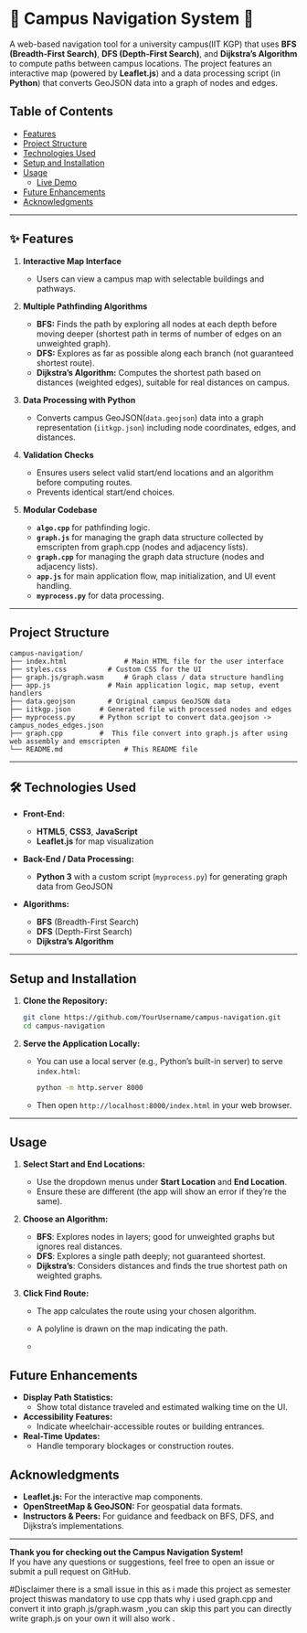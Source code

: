 # 🏫 Campus Navigation System 📍

A web-based navigation tool for a university campus(IIT KGP) that uses **BFS (Breadth-First Search)**, **DFS (Depth-First Search)**, and **Dijkstra’s Algorithm** to compute paths between campus locations. The project features an interactive map (powered by **Leaflet.js**) and a data processing script (in **Python**) that converts GeoJSON data into a graph of nodes and edges.

## Table of Contents
- [Features](#-features)
- [Project Structure](#project-structure)
- [Technologies Used](#%EF%B8%8F-technologies-used)
- [Setup and Installation](#setup-and-installation)
- [Usage](#usage)
  - [Live Demo](#live-demo)
- [Future Enhancements](#future-enhancements)
- [Acknowledgments](#acknowledgments)

---

## ✨ Features

1. **Interactive Map Interface**  
   - Users can view a campus map with selectable buildings and pathways.

2. **Multiple Pathfinding Algorithms**  
   - **BFS:** Finds the path by exploring all nodes at each depth before moving deeper (shortest path in terms of number of edges on an unweighted graph).  
   - **DFS:** Explores as far as possible along each branch (not guaranteed shortest route).  
   - **Dijkstra’s Algorithm:** Computes the shortest path based on distances (weighted edges), suitable for real distances on campus.

3. **Data Processing with Python**  
   - Converts campus GeoJSON(`data.geojson`) data into a graph representation (`iitkgp.json`) including node coordinates, edges, and distances.

4. **Validation Checks**  
   - Ensures users select valid start/end locations and an algorithm before computing routes.  
   - Prevents identical start/end choices.

5. **Modular Codebase**  
   - **`algo.cpp`** for pathfinding logic.
   - **`graph.js`** for managing the graph data structure collected by emscripten from graph.cpp (nodes and adjacency lists).
   - **`graph.cpp`** for managing the graph data structure (nodes and adjacency lists).
   - **`app.js`** for main application flow, map initialization, and UI event handling.  
   - **`myprocess.py`** for data processing.

---

## Project Structure

```
campus-navigation/
├── index.html              # Main HTML file for the user interface
├── styles.css          # Custom CSS for the UI      
├── graph.js/graph.wasm     # Graph class / data structure handling
├── app.js              # Main application logic, map setup, event handlers
├── data.geojson        # Original campus GeoJSON data
├── iitkgp.json       # Generated file with processed nodes and edges
├── myprocess.py      # Python script to convert data.geojson -> campus_nodes_edges.json
├── graph.cpp         #  This file convert into graph.js after using web assembly and emscripten 
└── README.md               # This README file
```

---
## 🛠️ Technologies Used

- **Front-End:**
  - **HTML5**, **CSS3**, **JavaScript**
  - **Leaflet.js** for map visualization

- **Back-End / Data Processing:**
  - **Python 3** with a custom script (`myprocess.py`) for generating graph data from GeoJSON

- **Algorithms:**
  - **BFS** (Breadth-First Search)
  - **DFS** (Depth-First Search)
  - **Dijkstra’s Algorithm**

---
## Setup and Installation

1. **Clone the Repository:**

   ```bash
   git clone https://github.com/YourUsername/campus-navigation.git
   cd campus-navigation
   ```

2. **Serve the Application Locally:**  
   - You can use a local server (e.g., Python’s built-in server) to serve `index.html`:
     ```bash
     python -m http.server 8000
     ```
   - Then open `http://localhost:8000/index.html` in your web browser.

---
## Usage

1. **Select Start and End Locations:**
   - Use the dropdown menus under **Start Location** and **End Location**.  
   - Ensure these are different (the app will show an error if they’re the same).

2. **Choose an Algorithm:**
   - **BFS**: Explores nodes in layers; good for unweighted graphs but ignores real distances.  
   - **DFS**: Explores a single path deeply; not guaranteed shortest.  
   - **Dijkstra’s**: Considers distances and finds the true shortest path on weighted graphs.

3. **Click **Find Route**:**
   - The app calculates the route using your chosen algorithm.  
   - A polyline is drawn on the map indicating the path.
  
   - 
     
## Future Enhancements

- **Display Path Statistics:**
  - Show total distance traveled and estimated walking time on the UI.
- **Accessibility Features:**
  - Indicate wheelchair-accessible routes or building entrances.
- **Real-Time Updates:**
  - Handle temporary blockages or construction routes.
 
## Acknowledgments

- **Leaflet.js:** For the interactive map components.  
- **OpenStreetMap & GeoJSON:** For geospatial data formats.  
- **Instructors & Peers:** For guidance and feedback on BFS, DFS, and Dijkstra’s implementations.

---

**Thank you for checking out the Campus Navigation System!**  
If you have any questions or suggestions, feel free to open an issue or submit a pull request on GitHub.

#Disclaimer 
  there is a small issue in this as i made this project as semester project thiswas mandatory to use cpp thats why i used graph.cpp and convert it into graph.js/graph.wasm ,you can skip this part you can directly write graph.js on your own it will also work .
